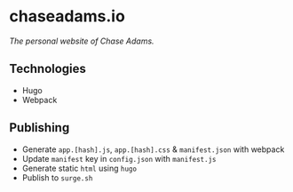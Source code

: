 # chaseadams.io

_The personal website of Chase Adams._

## Technologies

- Hugo
- Webpack

## Publishing

- Generate `app.[hash].js`, `app.[hash].css` & `manifest.json` with webpack
- Update `manifest` key in `config.json` with `manifest.js`
- Generate static `html` using `hugo`
- Publish to `surge.sh`
